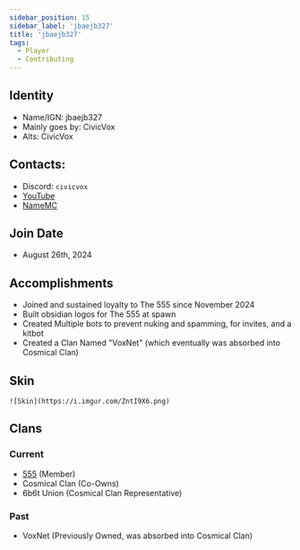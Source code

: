 ```yaml
---
sidebar_position: 15
sidebar_label: 'jbaejb327'
title: 'jbaejb327'
tags:
  - Player
  - Contributing
---
```



## Identity
* Name/IGN: jbaejb327
* Mainly goes by: CivicVox
* Alts: CivicVox

## Contacts:
* Discord: `civicvox`
* [YouTube](https://www.youtube.com/channel/@civicvox/)
* [NameMC](https://skinmc.net/profile/jbaejb327.1)

## Join Date
* August 26th, 2024

## Accomplishments
* Joined and sustained loyalty to The 555 since November 2024
* Built obsidian logos for The 555 at spawn
* Created Multiple bots to prevent nuking and spamming, for invites, and a kitbot
* Created a Clan Named "VoxNet" (which eventually was absorbed into Cosmical Clan)

## Skin
`![Skin](https://i.imgur.com/ZntI9X6.png)`

## Clans
### Current
- [555](../Groups/555.md) (Member)
- Cosmical Clan (Co-Owns)
- 6b6t Union (Cosmical Clan Representative)
 ### Past
 - VoxNet (Previously Owned, was absorbed into Cosmical Clan)

